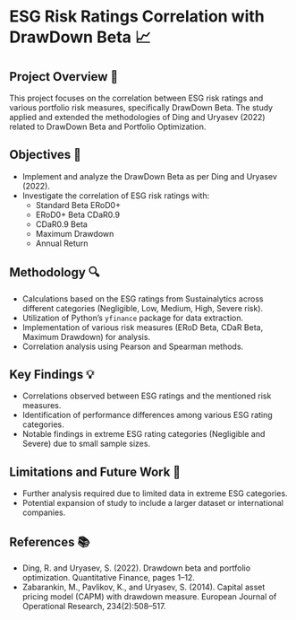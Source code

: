 # ESG Risk Ratings Correlation with DrawDown Beta 📈

## Project Overview 🎯
This project focuses on the correlation between ESG risk ratings and various portfolio risk measures, specifically DrawDown Beta. The study applied and extended the methodologies of Ding and Uryasev (2022) related to DrawDown Beta and Portfolio Optimization.

## Objectives 🎯
- Implement and analyze the DrawDown Beta as per Ding and Uryasev (2022).
- Investigate the correlation of ESG risk ratings with:
  - Standard Beta ERoD0+
  - ERoD0+ Beta CDaR0.9
  - CDaR0.9 Beta
  - Maximum Drawdown
  - Annual Return

## Methodology 🔍
- Calculations based on the ESG ratings from Sustainalytics across different categories (Negligible, Low, Medium, High, Severe risk).
- Utilization of Python’s `yfinance` package for data extraction.
- Implementation of various risk measures (ERoD Beta, CDaR Beta, Maximum Drawdown) for analysis.
- Correlation analysis using Pearson and Spearman methods.

## Key Findings 💡
- Correlations observed between ESG ratings and the mentioned risk measures.
- Identification of performance differences among various ESG rating categories.
- Notable findings in extreme ESG rating categories (Negligible and Severe) due to small sample sizes.

## Limitations and Future Work 🚧
- Further analysis required due to limited data in extreme ESG categories.
- Potential expansion of study to include a larger dataset or international companies.

## References 📚
- Ding, R. and Uryasev, S. (2022). Drawdown beta and portfolio optimization. Quantitative Finance, pages 1–12.
- Zabarankin, M., Pavlikov, K., and Uryasev, S. (2014). Capital asset pricing model (CAPM) with drawdown measure. European Journal of Operational Research, 234(2):508–517.
